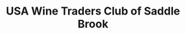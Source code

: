 ---
title: "USA Wine Traders Club of Saddle Brook"
url: /saddle-brook/usa-wine-traders-club-of-saddle-brook/
shop: alcohol
---